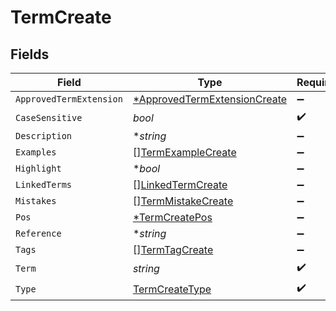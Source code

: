 # TermCreate


## Fields

| Field                                                                              | Type                                                                               | Required                                                                           | Description                                                                        |
| ---------------------------------------------------------------------------------- | ---------------------------------------------------------------------------------- | ---------------------------------------------------------------------------------- | ---------------------------------------------------------------------------------- |
| `ApprovedTermExtension`                                                            | [*ApprovedTermExtensionCreate](../../models/shared/approvedtermextensioncreate.md) | :heavy_minus_sign:                                                                 | N/A                                                                                |
| `CaseSensitive`                                                                    | *bool*                                                                             | :heavy_check_mark:                                                                 | N/A                                                                                |
| `Description`                                                                      | **string*                                                                          | :heavy_minus_sign:                                                                 | N/A                                                                                |
| `Examples`                                                                         | [][TermExampleCreate](../../models/shared/termexamplecreate.md)                    | :heavy_minus_sign:                                                                 | N/A                                                                                |
| `Highlight`                                                                        | **bool*                                                                            | :heavy_minus_sign:                                                                 | N/A                                                                                |
| `LinkedTerms`                                                                      | [][LinkedTermCreate](../../models/shared/linkedtermcreate.md)                      | :heavy_minus_sign:                                                                 | N/A                                                                                |
| `Mistakes`                                                                         | [][TermMistakeCreate](../../models/shared/termmistakecreate.md)                    | :heavy_minus_sign:                                                                 | N/A                                                                                |
| `Pos`                                                                              | [*TermCreatePos](../../models/shared/termcreatepos.md)                             | :heavy_minus_sign:                                                                 | N/A                                                                                |
| `Reference`                                                                        | **string*                                                                          | :heavy_minus_sign:                                                                 | N/A                                                                                |
| `Tags`                                                                             | [][TermTagCreate](../../models/shared/termtagcreate.md)                            | :heavy_minus_sign:                                                                 | N/A                                                                                |
| `Term`                                                                             | *string*                                                                           | :heavy_check_mark:                                                                 | N/A                                                                                |
| `Type`                                                                             | [TermCreateType](../../models/shared/termcreatetype.md)                            | :heavy_check_mark:                                                                 | N/A                                                                                |